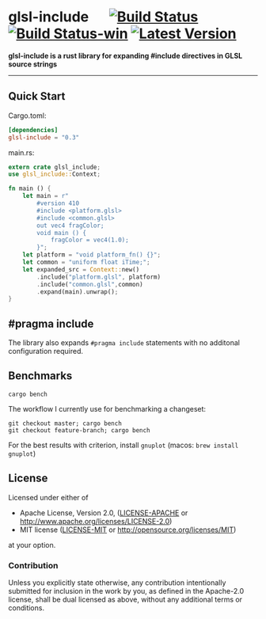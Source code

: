 # glsl-include &emsp; [![Build Status]][travis] [![Build Status-win]][appveyor] [![Latest Version]][crates.io]

[Build Status]: https://travis-ci.org/jshrake/glsl-include.svg?branch=master
[travis]: https://travis-ci.org/jshrake/glsl-include
[Build Status-win]: https://ci.appveyor.com/api/projects/status/3btnmxtpmabotj26?svg=true
[appveyor]: https://ci.appveyor.com/project/jshrake/glsl-include
[Latest Version]: https://img.shields.io/crates/v/glsl-include.svg
[crates.io]: https://crates.io/crates/glsl-include

**glsl-include is a rust library for expanding #include directives in GLSL source strings**

---

## Quick Start

Cargo.toml:
```toml
[dependencies]
glsl-include = "0.3"
```

main.rs:

```rust
extern crate glsl_include;
use glsl_include::Context;

fn main () {
    let main = r"
        #version 410
        #include <platform.glsl>
        #include <common.glsl>
        out vec4 fragColor;
        void main () {
            fragColor = vec4(1.0);
        }";
    let platform = "void platform_fn() {}";
    let common = "uniform float iTime;";
    let expanded_src = Context::new()
        .include("platform.glsl", platform)
        .include("common.glsl",common)
        .expand(main).unwrap();
}
```

## #pragma include

The library also expands `#pragma include` statements with no additonal configuration required.

## Benchmarks

```
cargo bench
```

The workflow I currently use for benchmarking a changeset:

```
git checkout master; cargo bench
git checkout feature-branch; cargo bench
```

For the best results with criterion, install `gnuplot` (macos: `brew install gnuplot`)

## License

Licensed under either of

 * Apache License, Version 2.0, ([LICENSE-APACHE](LICENSE-APACHE) or http://www.apache.org/licenses/LICENSE-2.0)
 * MIT license ([LICENSE-MIT](LICENSE-MIT) or http://opensource.org/licenses/MIT)

at your option.

### Contribution

Unless you explicitly state otherwise, any contribution intentionally submitted
for inclusion in the work by you, as defined in the Apache-2.0 license, shall be dual licensed as above, without any
additional terms or conditions.
